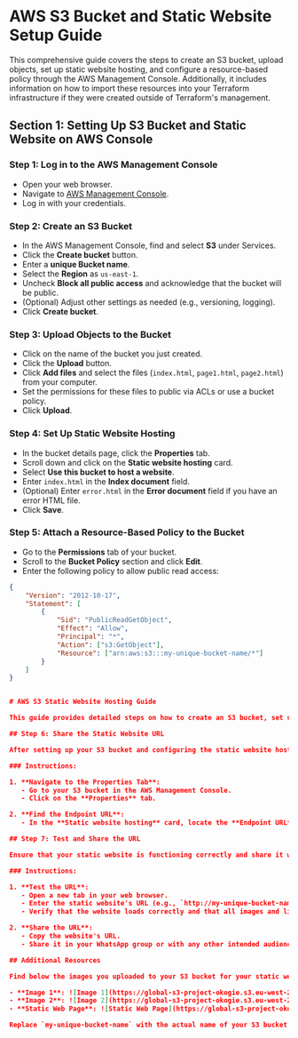 # AWS S3 Bucket and Static Website Setup Guide

This comprehensive guide covers the steps to create an S3 bucket, upload objects, set up static website hosting, and configure a resource-based policy through the AWS Management Console. Additionally, it includes information on how to import these resources into your Terraform infrastructure if they were created outside of Terraform's management.

## Section 1: Setting Up S3 Bucket and Static Website on AWS Console

### Step 1: Log in to the AWS Management Console
- Open your web browser.
- Navigate to [AWS Management Console](https://aws.amazon.com/console/).
- Log in with your credentials.

### Step 2: Create an S3 Bucket
- In the AWS Management Console, find and select **S3** under Services.
- Click the **Create bucket** button.
- Enter a **unique Bucket name**.
- Select the **Region** as `us-east-1`.
- Uncheck **Block all public access** and acknowledge that the bucket will be public.
- (Optional) Adjust other settings as needed (e.g., versioning, logging).
- Click **Create bucket**.

### Step 3: Upload Objects to the Bucket
- Click on the name of the bucket you just created.
- Click the **Upload** button.
- Click **Add files** and select the files (`index.html`, `page1.html`, `page2.html`) from your computer.
- Set the permissions for these files to public via ACLs or use a bucket policy.
- Click **Upload**.

### Step 4: Set Up Static Website Hosting
- In the bucket details page, click the **Properties** tab.
- Scroll down and click on the **Static website hosting** card.
- Select **Use this bucket to host a website**.
- Enter `index.html` in the **Index document** field.
- (Optional) Enter `error.html` in the **Error document** field if you have an error HTML file.
- Click **Save**.

### Step 5: Attach a Resource-Based Policy to the Bucket
- Go to the **Permissions** tab of your bucket.
- Scroll to the **Bucket Policy** section and click **Edit**.
- Enter the following policy to allow public read access:
```json
{
    "Version": "2012-10-17",
    "Statement": [
        {
            "Sid": "PublicReadGetObject",
            "Effect": "Allow",
            "Principal": "*",
            "Action": ["s3:GetObject"],
            "Resource": ["arn:aws:s3:::my-unique-bucket-name/*"]
        }
    ]
}


# AWS S3 Static Website Hosting Guide

This guide provides detailed steps on how to create an S3 bucket, set up static website hosting, upload objects, and configure a resource-based policy to make the website publicly accessible via AWS Management Console.

## Step 6: Share the Static Website URL

After setting up your S3 bucket and configuring the static website hosting, you can share the website with others.

### Instructions:

1. **Navigate to the Properties Tab**:
   - Go to your S3 bucket in the AWS Management Console.
   - Click on the **Properties** tab.

2. **Find the Endpoint URL**:
   - In the **Static website hosting** card, locate the **Endpoint URL**. This URL is the public address of your static website.

## Step 7: Test and Share the URL

Ensure that your static website is functioning correctly and share it with your intended audience.

### Instructions:

1. **Test the URL**:
   - Open a new tab in your web browser.
   - Enter the static website's URL (e.g., `http://my-unique-bucket-name.s3-website-us-east-1.amazonaws.com`) and press Enter.
   - Verify that the website loads correctly and that all images and links are functioning as expected.

2. **Share the URL**:
   - Copy the website's URL.
   - Share it in your WhatsApp group or with any other intended audience.

## Additional Resources

Find below the images you uploaded to your S3 bucket for your static website:

- **Image 1**: ![Image 1](https://global-s3-project-okogie.s3.eu-west-2.amazonaws.com/OIP+(1).jpeg)
- **Image 2**: ![Image 2](https://global-s3-project-okogie.s3.eu-west-2.amazonaws.com/Cloud-Engineer-Jobs_Blog-2048x1158.jpeg)
- **Static Web Page**: ![Static Web Page](https://global-s3-project-okogie.s3.eu-west-2.amazonaws.com/Staticweb.html)

Replace `my-unique-bucket-name` with the actual name of your S3 bucket when accessing your static website. Ensure that the URLs to your images are correctly referenced in your HTML files to display them on your website.
